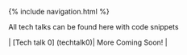 {% include navigation.html %}

All tech talks can be found here with code snippets

| [Tech talk 0] (techtalk0)| More Coming Soon! |
